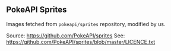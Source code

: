 PokeAPI Sprites
---

Images fetched from `pokeapi/sprites` repository, modified by us.

Source: https://github.com/PokeAPI/sprites
See: https://github.com/PokeAPI/sprites/blob/master/LICENCE.txt

